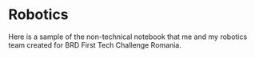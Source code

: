 # Robotics
Here is a sample of the non-technical notebook that me and my robotics team created for BRD First Tech Challenge Romania.
